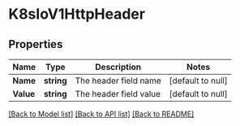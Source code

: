 # K8sIoV1HttpHeader

## Properties
Name | Type | Description | Notes
------------ | ------------- | ------------- | -------------
**Name** | **string** | The header field name | [default to null]
**Value** | **string** | The header field value | [default to null]

[[Back to Model list]](../README.md#documentation-for-models) [[Back to API list]](../README.md#documentation-for-api-endpoints) [[Back to README]](../README.md)


